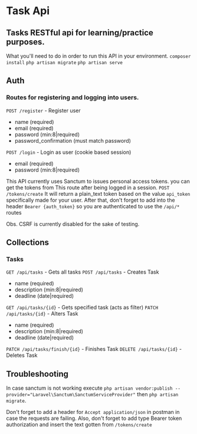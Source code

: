 # Task Api
## Tasks RESTful api for learning/practice purposes.

What you'll need to do in order to run this API in your environment.
``composer install``
``php artisan migrate``
``php artisan serve``

## Auth

### Routes for registering and logging into users.
``POST /register`` - Register user
- name (required)
- email (required)
- password (min:8|required)
- password_confirmation (must match password)


``POST /login`` - Login as user (cookie based session)
- email (required)
- password (min:8|required)

This API currently uses Sanctum to issues personal access tokens.
you can get the tokens from This route after being logged in a session.
``POST /tokens/create``
It will return a plain_text token based on the value ``api_token`` specifically made for your user.
After that, don't forget to add into the header
``Bearer {auth_token}`` so you are authenticated to use the ``/api/*`` routes

Obs. CSRF is currently disabled for the sake of testing.

## Collections
### Tasks
``GET /api/tasks`` - Gets all tasks
``POST /api/tasks`` - Creates Task
- name (required)
- description (min:8|required)
- deadline (date|required)

``GET /api/tasks/{id}`` - Gets specified task (acts as filter)
``PATCH /api/tasks/{id}`` - Alters Task
- name (required)
- description (min:8|required)
- deadline (date|required)

``PATCH /api/tasks/finish/{id}`` - Finishes Task
``DELETE /api/tasks/{id}`` - Deletes Task

## Troubleshooting

In case sanctum is not working execute ``php artisan vendor:publish --provider="Laravel\Sanctum\SanctumServiceProvider"`` then ``php artisan migrate``.

Don't forget to add a header for ``Accept application/json`` in postman in case the requests are failing.
Also, don't forget to add type Bearer token authorization and insert the text gotten from ``/tokens/create``
